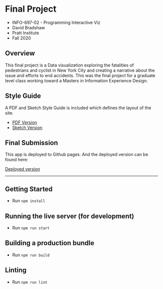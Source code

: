 # Final Project
- INFO-697-02 - Programming Interactive Viz
- David Bradshaw
- Pratt Institute
- Fall 2020

## Overview

This final project is a Data visualization exploring the fatalities of pedestrians and cyclist in New York City and creating a narrative about the issue and efforts to end accidents.  This was the final project for a graduate level class working toward a Masters in Information Experience Design.

## Style Guide

A PDF and Sketch Style Guide is included which defines the layout of the site.

- [PDF Version](./Design/Style_Guide.pdf)
- [Sketch Version](./Design/Style_Guide.sketch)

## Final Submission

This app is deployed to Github pages. And the deployed version can be found here:

[Deployed version](https://dabrad26.github.io/vis-final/)

-------------

## Getting Started

- Run `npm install`

## Running the live server (for development)

- Run `npm run start`

## Building a production bundle

- Run `npm run build`

## Linting

- Run `npm run lint`
